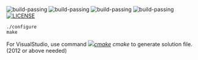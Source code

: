 ![build-passing](https://img.shields.io/badge/build--passing-g%2B%2B6.2.0-brightgreen.svg)
![build-passing](https://img.shields.io/badge/build--passing-tdm--g%2B%2B5.1.0-brightgreen.svg)
![build-passing](https://img.shields.io/badge/build--passing-clang3.8.1-brightgreen.svg)
![build-passing](https://img.shields.io/badge/build--passing-VisualStudio2015(MSVC19.0.24215.1)-brightgreen.svg)
[![LICENSE](https://img.shields.io/badge/LICENSE-Unlicense-brightgreen.svg)](LICENSE)

	./configure
	make

For VisualStudio, use command *[![](https://cmake.org/cmake/help/v3.7/_static/cmake-logo-16.png)cmake](https://cmake.org) cmake* to generate solution file. (2012 or above needed)
